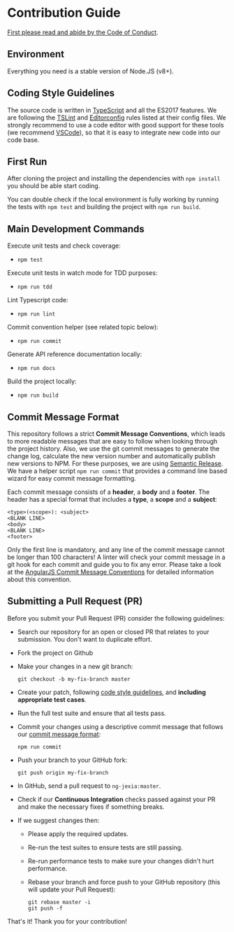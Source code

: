 # Contribution Guide

[First please read and abide by the Code of Conduct](CODE_OF_CONDUCT.md).

## Environment

Everything you need is a stable version of Node.JS (v8+).

## Coding Style Guidelines

The source code is written in [TypeScript](http://www.typescriptlang.org/) and all the ES2017 features. We are following the [TSLint](https://github.com/palantir/tslint) and [Editorconfig](http://editorconfig.org/) rules listed at their config files. We strongly recommend to use a code editor with good support for these tools (we recommend [VSCode](https://code.visualstudio.com/)), so that it is easy to integrate new code into our code base.

## First Run

After cloning the project and installing the dependencies with `npm install` you should be able start coding.

You can double check if the local environment is fully working by running the tests with `npm test` and building the project with `npm run build`.

## Main Development Commands

Execute unit tests and check coverage:

- `npm test`

Execute unit tests in watch mode for TDD purposes:

- `npm run tdd`

Lint Typescript code:

- `npm run lint`

Commit convention helper (see related topic below):

- `npm run commit`

Generate API reference documentation locally:

- `npm run docs`

Build the project locally:

- `npm run build`

## Commit Message Format

This repository follows a strict **Commit Message Conventions**, which leads to more readable messages that are easy to follow when looking through the project history. Also, we use the git commit messages to generate the change log, calculate the new version number and automatically publish new versions to NPM. For these purposes, we are using [Semantic Release](https://github.com/semantic-release/semantic-release). We have a helper script `npm run commit` that provides a command line based wizard for easy commit message formatting.

Each commit message consists of a **header**, a **body** and a **footer**. The header has a special format that includes a **type**, a **scope** and a **subject**:

```
<type>(<scope>): <subject>
<BLANK LINE>
<body>
<BLANK LINE>
<footer>
```

Only the first line is mandatory, and any line of the commit message cannot be longer than 100 characters! A linter will check your commit message in a git hook for each commit and guide you to fix any error. Please take a look at the [AngularJS Commit Message Conventions](https://docs.google.com/document/d/1QrDFcIiPjSLDn3EL15IJygNPiHORgU1_OOAqWjiDU5Y/edit) for detailed information about this convention.

## Submitting a Pull Request (PR)

Before you submit your Pull Request (PR) consider the following guidelines:

- Search our repository for an open or closed PR that relates to your submission. You don't want to duplicate effort.
- Fork the project on Github
- Make your changes in a new git branch:

    ```shell
    git checkout -b my-fix-branch master
    ```

- Create your patch, following [code style guidelines](#coding-style-guidelines), and **including appropriate test cases**.
- Run the full test suite and ensure that all tests pass.
- Commit your changes using a descriptive commit message that follows our [commit message format](#commit-message-format):

     ```shell
     npm run commit
     ```

- Push your branch to your GitHub fork:

    ```shell
    git push origin my-fix-branch
    ```

- In GitHub, send a pull request to `ng-jexia:master`.
- Check if our **Continuous Integration** checks passed against your PR and make the necessary fixes if something breaks.
- If we suggest changes then:
  - Please apply the required updates.
  - Re-run the test suites to ensure tests are still passing.
  - Re-run performance tests to make sure your changes didn't hurt performance.
  - Rebase your branch and force push to your GitHub repository (this will update your Pull Request):

    ```shell
    git rebase master -i
    git push -f
    ```

That's it! Thank you for your contribution!
